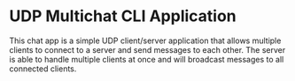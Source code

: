 # UDP Multichat CLI Application

This chat app is a simple UDP client/server application that allows multiple clients
to connect to a server and send messages to each other. The server is able to handle
multiple clients at once and will broadcast messages to all connected clients.
